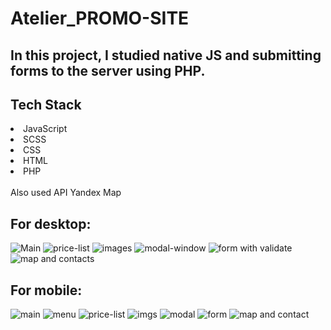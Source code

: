 <h1>Atelier_PROMO-SITE</h1>
<h2>In this project, I studied native JS and submitting forms to the server using PHP.</h2>

## Tech Stack
<li>JavaScript</li>
<li>SCSS</li>
<li>CSS</li>
<li>HTML</li>
<li>PHP</li>
</br>
Also used API Yandex Map
<h2>For desktop:</h2>

![Main](https://github.com/Makosik/Atelier_PROMO-SITE/assets/71659410/7af49e2f-b82d-455f-9441-b28ce7fbb745)
![price-list](https://github.com/Makosik/Atelier_PROMO-SITE/assets/71659410/08117400-0e6e-45ad-aa9d-04086e64e455)
![images](https://github.com/Makosik/Atelier_PROMO-SITE/assets/71659410/aab6fea4-b5d9-43bd-b2d3-383db7267c85)
![modal-window](https://github.com/Makosik/Atelier_PROMO-SITE/assets/71659410/ddb12e32-6c44-46f9-8f09-b4b646ce0b14)
![form with validate](https://github.com/Makosik/Atelier_PROMO-SITE/assets/71659410/1aec53a6-5924-48f1-86f0-1f88a579fb7e)
![map and contacts](https://github.com/Makosik/Atelier_PROMO-SITE/assets/71659410/2905af2b-9f0b-474d-87d0-84f69abf5880)

<h2>For mobile:</h2>

![main](https://github.com/Makosik/Atelier_PROMO-SITE/assets/71659410/e977d7c3-2b16-4f2a-9529-a5a03261304a)
![menu](https://github.com/Makosik/Atelier_PROMO-SITE/assets/71659410/80800d3a-52bc-4c07-b085-51d42204daeb)
![price-list](https://github.com/Makosik/Atelier_PROMO-SITE/assets/71659410/6ef8b03c-6208-4956-9007-05bce4007b3a)
![imgs](https://github.com/Makosik/Atelier_PROMO-SITE/assets/71659410/b91bd178-3abc-4244-b127-c2550ffade86)
![modal](https://github.com/Makosik/Atelier_PROMO-SITE/assets/71659410/3b962fe1-a708-4118-8660-f19cdb3f0e4a)
![form](https://github.com/Makosik/Atelier_PROMO-SITE/assets/71659410/f588fb24-3854-4b40-9965-03b26225d19c)
![map and contact](https://github.com/Makosik/Atelier_PROMO-SITE/assets/71659410/df5421ec-7552-45f5-a2e3-b5ec2f879e17)
